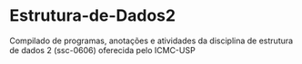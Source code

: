 # Estrutura-de-Dados2
Compilado de programas, anotações e atividades da disciplina de estrutura de dados 2 (ssc-0606) oferecida pelo ICMC-USP
